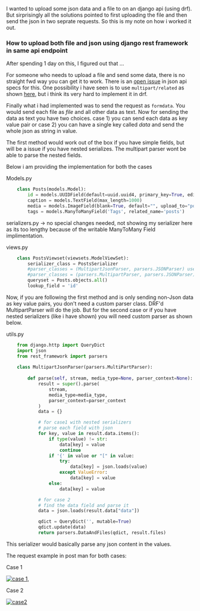 I wanted to upload some json data and a file to on an django api (using drf). But sirprisingly all the solutions pointed to first uploading the file and then send the json in two seprate requests. So this is my note on how i worked it out.

### How to upload both file and json using django rest framework in same api endpoint

After spending 1 day on this, I figured out that ...

For someone who needs to upload a file and send some data, there is no straight fwd way you can get it to work. There is an [open issue][1] in json api specs for this. One possibility i have seen is to use `multipart/related` as shown [here][2], but i think its very hard to implement it in drf.

Finally what i had implemented was to send the request as `formdata`. You would send each file as _file_ and all other data as text.
Now for sending the data as text you have two choices. case 1) you can send each data as key value pair or case 2) you can have a single key called _data_ and send the whole json as string in value. 

The first method would work out of the box if you have simple fields, but will be a issue if you have nested serializes. The multipart parser wont be able to parse the nested fields.

Below i am providing the implementation for both the cases

Models.py
```python
    class Posts(models.Model):
        id = models.UUIDField(default=uuid.uuid4, primary_key=True, editable=False)
        caption = models.TextField(max_length=1000)
        media = models.ImageField(blank=True, default="", upload_to="posts/")
        tags = models.ManyToManyField('Tags', related_name='posts')
```

serializers.py -> no special changes needed, not showing my serializer here as its too lengthy because of the writable ManyToMany Field implimentation.

views.py
```python
    class PostsViewset(viewsets.ModelViewSet):
        serializer_class = PostsSerializer
        #parser_classes = (MultipartJsonParser, parsers.JSONParser) use this if you have simple key value pair as data with no nested serializers
        #parser_classes = (parsers.MultipartParser, parsers.JSONParser) use this if you want to parse json in the key value pair data sent
        queryset = Posts.objects.all()
        lookup_field = 'id'
```
Now, if you are following the first method and is only sending non-Json data as key value pairs, you don't need a custom parser class. DRF'd MultipartParser will do the job. But for the second case or if you have nested serializers (like i have shown) you will need custom parser as shown below.

utils.py
```python
    from django.http import QueryDict
    import json
    from rest_framework import parsers
    
    class MultipartJsonParser(parsers.MultiPartParser):
    
        def parse(self, stream, media_type=None, parser_context=None):
            result = super().parse(
                stream,
                media_type=media_type,
                parser_context=parser_context
            )
            data = {}

            # for case1 with nested serializers
            # parse each field with json
            for key, value in result.data.items():
                if type(value) != str:
                    data[key] = value
                    continue
                if '{' in value or "[" in value:
                    try:
                        data[key] = json.loads(value)
                    except ValueError:
                        data[key] = value
                else:
                    data[key] = value

            # for case 2
            # find the data field and parse it
            data = json.loads(result.data["data"])

            qdict = QueryDict('', mutable=True)
            qdict.update(data)
            return parsers.DataAndFiles(qdict, result.files)
```
This serializer would basically parse any json content in the values.

The request example in post man for both cases: 

Case 1

[![case 1][3]][3], 

Case 2

[![case2][4]][4]


  [1]: https://github.com/json-api/json-api/issues/246
  [2]: https://cloud.google.com/storage/docs/json_api/v1/how-tos/multipart-upload
  [3]: https://i.stack.imgur.com/xgYod.png
  [4]: https://i.stack.imgur.com/2hokM.png
